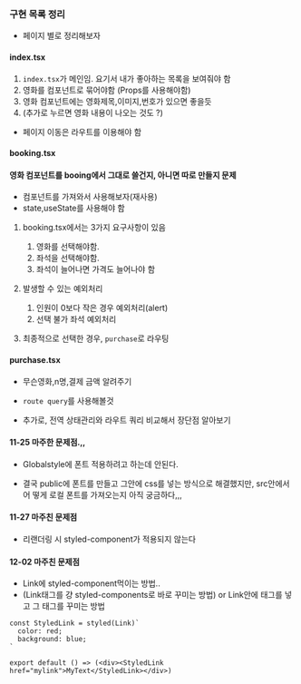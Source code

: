 ### 구현 목록 정리

- 페이지 별로 정리해보자

#### index.tsx

1. `index.tsx`가 메인임. 요기서 내가 좋아하는 목록을 보여줘야 함
2. 영화를 컴포넌트로 묶어야함 (Props를 사용해야함)
3. 영화 컴포넌트에는 영화제목,이미지,번호가 있으면 좋을듯
4. (추가로 누르면 영화 내용이 나오는 것도 ?)

- 페이지 이동은 라우트를 이용해야 함

#### booking.tsx

#### 영화 컴포넌트를 booing에서 그대로 쓸건지, 아니면 따로 만들지 문제

- 컴포넌트를 가져와서 사용해보자(재사용)
- state,useState를 사용해야 함

1. booking.tsx에서는 3가지 요구사항이 있음

   1. 영화를 선택해야함.
   2. 좌석을 선택해야함.
   3. 좌석이 늘어나면 가격도 늘어나야 함

2. 발생할 수 있는 예외처리

   1. 인원이 0보다 작은 경우 예외처리(alert)
   2. 선택 불가 좌석 예외처리

3. 최종적으로 선택한 경우, `purchase`로 라우팅

#### purchase.tsx

- 무슨영화,n명,결제 금액 알려주기
- `route query`를 사용해볼것

- 추가로, 전역 상태관리와 라우트 쿼리 비교해서 장단점 알아보기

#### 11-25 마주한 문제점.,,

- Globalstyle에 폰트 적용하려고 하는데 안된다.

* 결국 public에 폰트를 만들고 그안에 css를 넣는 방식으로 해결했지만, src안에서어
  떻게 로컬 폰트를 가져오는지 아직 궁금하다,,,

#### 11-27 마주친 문제점

- 리랜더링 시 styled-component가 적용되지 않는다

#### 12-02 마주친 문제점

- Link에 styled-component먹이는 방법..
- (Link태그를 걍 styled-components로 바로 꾸미는 방법) or Link안에 태그를 넣고
  그 태그를 꾸미는 방법

```import Link from 'next/link'
const StyledLink = styled(Link)`
  color: red;
  background: blue;
`

export default () => (<div><StyledLink href="mylink">MyText</StyledLink></div>)
```
